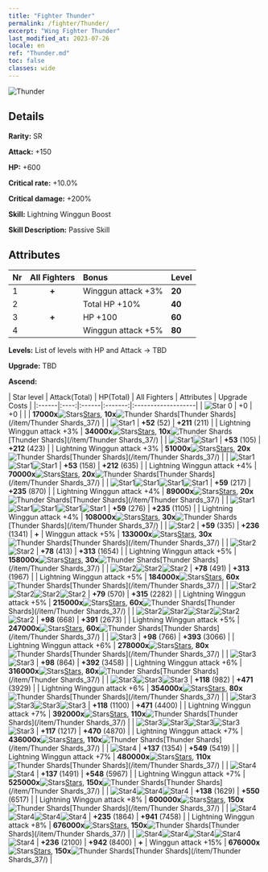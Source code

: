 ```yaml
---
title: "Fighter Thunder"
permalink: /fighter/Thunder/
excerpt: "Wing Fighter Thunder"
last_modified_at: 2023-07-26
locale: en
ref: "Thunder.md"
toc: false
classes: wide
---
```



 ![Thunder](/images/ship/fj_img9.png)

## Details

 **Rarity:** SR 

 **Attack:** +150

 **HP:** +600

 **Critical rate:** +10.0%

 **Critical damage:** +200%

 **Skill:** Lightning Winggun Boost

 **Skill Description:**  Passive Skill

## Attributes

  |  Nr | All Fighters | Bonus | Level |
  |:----|:-------------:|:--------------------|:--------|
  | 1  | **+**  | Winggun attack +3%  | **20** |
  | 2  |   | Total HP +10%  | **40** |
  | 3  | **+**  | HP +100  | **60** |
  | 4  |   | Winggun attack +5%  | **80** |


 **Levels:**  List of levels with HP and Attack -> TBD

 **Upgrade:**  TBD

 **Ascend:**  

  |  Star level | Attack(Total) | HP(Total) | All Fighters | Attributes | Upgrade Costs |
  |:------|:----:|:------|:-------:|:-------------------|
  | ![Star 0](/images/s0.png)  | +0  | +0  |  |    | **17000x**![Stars](/images/item/Stars_p.png)[Stars](/item/Stars_2/), **10x**![Thunder Shards](/images/item/Thunder_Shards_p.png)[Thunder Shards](/item/Thunder Shards_37/) |
  | ![Star1](/images/s1.png)  | **+52** (52)  | **+211** (211)  |   | Lightning Winggun attack +3%  | **34000x**![Stars](/images/item/Stars_p.png)[Stars](/item/Stars_2/), **10x**![Thunder Shards](/images/item/Thunder_Shards_p.png)[Thunder Shards](/item/Thunder Shards_37/) |
  | ![Star1](/images/s1.png)![Star1](/images/s1.png)  | **+53** (105)  | **+212** (423)  |   | Lightning Winggun attack +3%  | **51000x**![Stars](/images/item/Stars_p.png)[Stars](/item/Stars_2/), **20x**![Thunder Shards](/images/item/Thunder_Shards_p.png)[Thunder Shards](/item/Thunder Shards_37/) |
  | ![Star1](/images/s1.png)![Star1](/images/s1.png)![Star1](/images/s1.png)  | **+53** (158)  | **+212** (635)  |   | Lightning Winggun attack +4%  | **70000x**![Stars](/images/item/Stars_p.png)[Stars](/item/Stars_2/), **20x**![Thunder Shards](/images/item/Thunder_Shards_p.png)[Thunder Shards](/item/Thunder Shards_37/) |
  | ![Star1](/images/s1.png)![Star1](/images/s1.png)![Star1](/images/s1.png)![Star1](/images/s1.png)  | **+59** (217)  | **+235** (870)  |   | Lightning Winggun attack +4%  | **89000x**![Stars](/images/item/Stars_p.png)[Stars](/item/Stars_2/), **20x**![Thunder Shards](/images/item/Thunder_Shards_p.png)[Thunder Shards](/item/Thunder Shards_37/) |
  | ![Star1](/images/s1.png)![Star1](/images/s1.png)![Star1](/images/s1.png)![Star1](/images/s1.png)![Star1](/images/s1.png)  | **+59** (276)  | **+235** (1105)  |   | Lightning Winggun attack +4%  | **108000x**![Stars](/images/item/Stars_p.png)[Stars](/item/Stars_2/), **30x**![Thunder Shards](/images/item/Thunder_Shards_p.png)[Thunder Shards](/item/Thunder Shards_37/) |
  | ![Star2](/images/s2.png)  | **+59** (335)  | **+236** (1341)  | **+**  | Winggun attack +5%  | **133000x**![Stars](/images/item/Stars_p.png)[Stars](/item/Stars_2/), **30x**![Thunder Shards](/images/item/Thunder_Shards_p.png)[Thunder Shards](/item/Thunder Shards_37/) |
  | ![Star2](/images/s2.png)![Star2](/images/s2.png)  | **+78** (413)  | **+313** (1654)  |   | Lightning Winggun attack +5%  | **158000x**![Stars](/images/item/Stars_p.png)[Stars](/item/Stars_2/), **30x**![Thunder Shards](/images/item/Thunder_Shards_p.png)[Thunder Shards](/item/Thunder Shards_37/) |
  | ![Star2](/images/s2.png)![Star2](/images/s2.png)![Star2](/images/s2.png)  | **+78** (491)  | **+313** (1967)  |   | Lightning Winggun attack +5%  | **184000x**![Stars](/images/item/Stars_p.png)[Stars](/item/Stars_2/), **60x**![Thunder Shards](/images/item/Thunder_Shards_p.png)[Thunder Shards](/item/Thunder Shards_37/) |
  | ![Star2](/images/s2.png)![Star2](/images/s2.png)![Star2](/images/s2.png)![Star2](/images/s2.png)  | **+79** (570)  | **+315** (2282)  |   | Lightning Winggun attack +5%  | **215000x**![Stars](/images/item/Stars_p.png)[Stars](/item/Stars_2/), **60x**![Thunder Shards](/images/item/Thunder_Shards_p.png)[Thunder Shards](/item/Thunder Shards_37/) |
  | ![Star2](/images/s2.png)![Star2](/images/s2.png)![Star2](/images/s2.png)![Star2](/images/s2.png)![Star2](/images/s2.png)  | **+98** (668)  | **+391** (2673)  |   | Lightning Winggun attack +5%  | **247000x**![Stars](/images/item/Stars_p.png)[Stars](/item/Stars_2/), **60x**![Thunder Shards](/images/item/Thunder_Shards_p.png)[Thunder Shards](/item/Thunder Shards_37/) |
  | ![Star3](/images/s3.png)  | **+98** (766)  | **+393** (3066)  |   | Lightning Winggun attack +6%  | **278000x**![Stars](/images/item/Stars_p.png)[Stars](/item/Stars_2/), **80x**![Thunder Shards](/images/item/Thunder_Shards_p.png)[Thunder Shards](/item/Thunder Shards_37/) |
  | ![Star3](/images/s3.png)![Star3](/images/s3.png)  | **+98** (864)  | **+392** (3458)  |   | Lightning Winggun attack +6%  | **316000x**![Stars](/images/item/Stars_p.png)[Stars](/item/Stars_2/), **80x**![Thunder Shards](/images/item/Thunder_Shards_p.png)[Thunder Shards](/item/Thunder Shards_37/) |
  | ![Star3](/images/s3.png)![Star3](/images/s3.png)![Star3](/images/s3.png)  | **+118** (982)  | **+471** (3929)  |   | Lightning Winggun attack +6%  | **354000x**![Stars](/images/item/Stars_p.png)[Stars](/item/Stars_2/), **80x**![Thunder Shards](/images/item/Thunder_Shards_p.png)[Thunder Shards](/item/Thunder Shards_37/) |
  | ![Star3](/images/s3.png)![Star3](/images/s3.png)![Star3](/images/s3.png)![Star3](/images/s3.png)  | **+118** (1100)  | **+471** (4400)  |   | Lightning Winggun attack +7%  | **392000x**![Stars](/images/item/Stars_p.png)[Stars](/item/Stars_2/), **110x**![Thunder Shards](/images/item/Thunder_Shards_p.png)[Thunder Shards](/item/Thunder Shards_37/) |
  | ![Star3](/images/s3.png)![Star3](/images/s3.png)![Star3](/images/s3.png)![Star3](/images/s3.png)![Star3](/images/s3.png)  | **+117** (1217)  | **+470** (4870)  |   | Lightning Winggun attack +7%  | **436000x**![Stars](/images/item/Stars_p.png)[Stars](/item/Stars_2/), **110x**![Thunder Shards](/images/item/Thunder_Shards_p.png)[Thunder Shards](/item/Thunder Shards_37/) |
  | ![Star4](/images/s4.png)  | **+137** (1354)  | **+549** (5419)  |   | Lightning Winggun attack +7%  | **480000x**![Stars](/images/item/Stars_p.png)[Stars](/item/Stars_2/), **110x**![Thunder Shards](/images/item/Thunder_Shards_p.png)[Thunder Shards](/item/Thunder Shards_37/) |
  | ![Star4](/images/s4.png)![Star4](/images/s4.png)  | **+137** (1491)  | **+548** (5967)  |   | Lightning Winggun attack +7%  | **525000x**![Stars](/images/item/Stars_p.png)[Stars](/item/Stars_2/), **150x**![Thunder Shards](/images/item/Thunder_Shards_p.png)[Thunder Shards](/item/Thunder Shards_37/) |
  | ![Star4](/images/s4.png)![Star4](/images/s4.png)![Star4](/images/s4.png)  | **+138** (1629)  | **+550** (6517)  |   | Lightning Winggun attack +8%  | **600000x**![Stars](/images/item/Stars_p.png)[Stars](/item/Stars_2/), **150x**![Thunder Shards](/images/item/Thunder_Shards_p.png)[Thunder Shards](/item/Thunder Shards_37/) |
  | ![Star4](/images/s4.png)![Star4](/images/s4.png)![Star4](/images/s4.png)![Star4](/images/s4.png)  | **+235** (1864)  | **+941** (7458)  |   | Lightning Winggun attack +8%  | **676000x**![Stars](/images/item/Stars_p.png)[Stars](/item/Stars_2/), **150x**![Thunder Shards](/images/item/Thunder_Shards_p.png)[Thunder Shards](/item/Thunder Shards_37/) |
  | ![Star4](/images/s4.png)![Star4](/images/s4.png)![Star4](/images/s4.png)![Star4](/images/s4.png)![Star4](/images/s4.png)  | **+236** (2100)  | **+942** (8400)  | **+**  | Winggun attack +15%  | **676000x**![Stars](/images/item/Stars_p.png)[Stars](/item/Stars_2/), **150x**![Thunder Shards](/images/item/Thunder_Shards_p.png)[Thunder Shards](/item/Thunder Shards_37/) |


